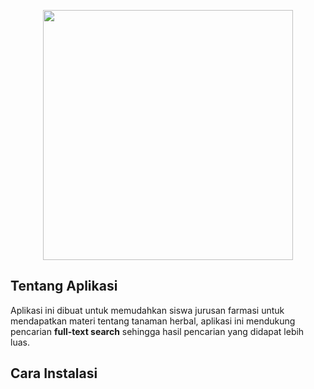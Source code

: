 <p align="center"><a href="https://laravel.com" target="_blank"><img src="https://raw.githubusercontent.com/laravel/art/master/logo-lockup/5%20SVG/2%20CMYK/1%20Full%20Color/laravel-logolockup-cmyk-red.svg" width="400"></a></p>

## Tentang Aplikasi

Aplikasi ini dibuat untuk memudahkan siswa jurusan farmasi untuk mendapatkan materi tentang tanaman herbal,
aplikasi ini mendukung pencarian **full-text search** sehingga hasil pencarian yang didapat lebih luas.

## Cara Instalasi
